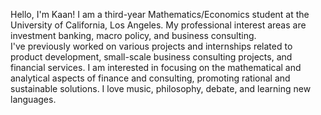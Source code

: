Hello, I'm Kaan! I am a third-year Mathematics/Economics student at the University of California, Los Angeles. 
My professional interest areas are investment banking, macro policy, and business consulting.  
I've previously worked on various projects and internships related to product development, small-scale business consulting projects, and financial services. 
I am interested in focusing on the mathematical and analytical aspects of finance and consulting, promoting rational and sustainable solutions. 
I love music, philosophy, debate, and learning new languages. 
